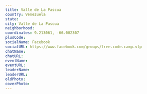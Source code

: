 ```yaml
---
title: Valle de La Pascua
country: Venezuela
state: 
city: Valle de La Pascua
neighborhood: 
coordinates: 9.213061, -66.002307
plusCode:
socialName: Facebook
socialURL: https://www.facebook.com/groups/free.code.camp.vlp
chatName:
chatURL:
eventName:
eventURL:
leaderName:
leaderURL:
oldPhoto: 
coverPhoto:
---
```

